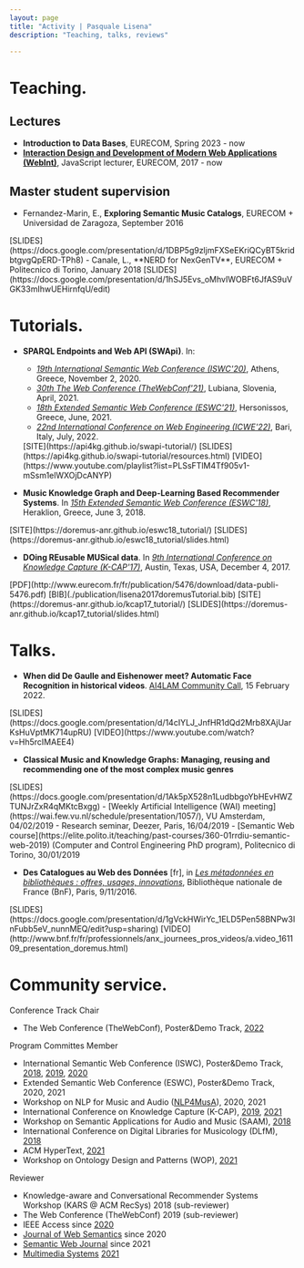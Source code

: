 ```yaml
---
layout: page
title: "Activity | Pasquale Lisena"
description: "Teaching, talks, reviews"

---
```


# Teaching.

## Lectures

- **Introduction to Data Bases**, EURECOM, Spring 2023 - now
- **[Interaction Design and Development of Modern Web Applications (WebInt)](http://www.eurecom.fr/en/course/WebInt-2020Fall)**, JavaScript lecturer, EURECOM,  2017 - now

## Master student supervision

- Fernandez-Marin, E., **Exploring Semantic Music Catalogs**, EURECOM + Universidad de Zaragoza, September 2016
<span class="links" markdown="1">
[SLIDES](https://docs.google.com/presentation/d/1DBP5g9zljmFXSeEKriQCyBT5kridbtgvgQpERD-TPh8)
</span>
- Canale, L., **NERD for NexGenTV**, EURECOM + Politecnico di Torino, January 2018
<span class="links" markdown="1">
[SLIDES](https://docs.google.com/presentation/d/1hSJ5Evs_oMhvIWOBFt6JfAS9uVGK33mIhwUEHirnfqU/edit)
</span>

# Tutorials.
- **SPARQL Endpoints and Web API (SWApi)**. In:    
  - *[19th International Semantic Web Conference (ISWC'20)](https://iswc2020.semanticweb.org/)*, Athens, Greece, November 2, 2020.
  - *[30th The Web Conference (TheWebConf'21)](https://www2021.thewebconf.org/)*, Lubiana, Slovenia, April, 2021.
  - *[18th Extended Semantic Web Conference (ESWC'21)](https://2021.eswc-conferences.org/)*, Hersonissos, Greece, June, 2021.
  - *[22nd International Conference on Web Engineering (ICWE'22)](https://icwe2022.webengineering.org/sparql-endpoints-and-web-api-swapi/)*, Bari, Italy, July, 2022.
  <span class="links" markdown="1">
  [SITE](https://api4kg.github.io/swapi-tutorial/)
  [SLIDES](https://api4kg.github.io/swapi-tutorial/resources.html)
  [VIDEO](https://www.youtube.com/playlist?list=PLSsFTlM4Tf905v1-mSsm1elWXOjDcANYP)
  </span>

- **Music Knowledge Graph and Deep-Learning Based Recommender Systems**. In *[15th Extended Semantic Web Conference (ESWC'18)](https://2018.eswc-conferences.org/)*, Heraklion, Greece, June 3, 2018.
<span class="links" markdown="1">
[SITE](https://doremus-anr.github.io/eswc18_tutorial/)
[SLIDES](https://doremus-anr.github.io/eswc18_tutorial/slides.html)
</span>

- **DOing REusable MUSical data**. In *[9th International Conference on Knowledge Capture (K-CAP'17)](http://k-cap2017.org/)*, Austin, Texas, USA, December 4, 2017.
<span class="links" markdown="1">
[PDF](http://www.eurecom.fr/fr/publication/5476/download/data-publi-5476.pdf)
[BIB](./publication/lisena2017doremusTutorial.bib)
[SITE](https://doremus-anr.github.io/kcap17_tutorial/)
[SLIDES](https://doremus-anr.github.io/kcap17_tutorial/slides.html)
</span>

# Talks.

- **When did De Gaulle and Eishenower meet? Automatic Face Recognition in historical videos**. [AI4LAM Community Call](https://www.bnf.fr/fr/captations-et-supports-de-la-conference-2021#bnf-pr-sentations-clairs), 15 February 2022.
<span class="links" markdown="1">
[SLIDES](https://docs.google.com/presentation/d/14cIYLJ_JnfHR1dQd2Mrb8XAjUarKsHuVptMK714upRU)
[VIDEO](https://www.youtube.com/watch?v=Hh5rcIMAEE4)
</span>



- **Classical Music and Knowledge Graphs: Managing, reusing and recommending one of the most complex music genres**
<span class="links" markdown="1">
[SLIDES](https://docs.google.com/presentation/d/1Ak5pX528n1LudbbgoYbHEvHWZTUNJrZxR4qMKtcBxgg)
</span>
  -	[Weekly Artificial Intelligence (WAI) meeting](https://wai.few.vu.nl/schedule/presentation/1057/), VU Amsterdam, 04/02/2019
  -	Research seminar, Deezer, Paris, 16/04/2019
  - [Semantic Web course](https://elite.polito.it/teaching/past-courses/360-01rrdiu-semantic-web-2019) (Computer and Control Engineering PhD program), Politecnico di Torino, 30/01/2019

- **Des Catalogues au Web des Données** [fr], in
*[Les métadonnées en bibliothèques : offres, usages, innovations](https://www.transition-bibliographique.fr/16-09-26_jp_metadonnees_inscriptions/)*, Bibliothèque nationale de France (BnF), Paris, 9/11/2016.
<span class="links" markdown="1">
[SLIDES](https://docs.google.com/presentation/d/1gVckHWirYc_1ELD5Pen58BNPw3InFubb5eV_nunnMEQ/edit?usp=sharing)
[VIDEO](http://www.bnf.fr/fr/professionnels/anx_journees_pros_videos/a.video_161109_presentation_doremus.html)
</span>

# Community service.

Conference Track Chair
- The Web Conference (TheWebConf), Poster&Demo Track, [2022](https://www2022.thewebconf.org/cfp/posters-demos/)

Program Committes Member
-	International Semantic Web Conference (ISWC), Poster&Demo Track, [2018](http://iswc2018.semanticweb.org/poster-demo-track-pc/index.html), [2019](https://iswc2019.semanticweb.org/poster-demo-track-pc/), [2020](https://iswc2020.semanticweb.org/organization/posters-demos-track-pc/)
-	Extended Semantic Web Conference (ESWC), Poster&Demo Track, 2020, 2021
-	Workshop on NLP for Music and Audio ([NLP4MusA](https://sites.google.com/view/nlp4musa/committee)), 2020, 2021
-	International Conference on Knowledge Capture (K-CAP), [2019](http://www.k-cap.org/2019/programme-committee/index.html), [2021](https://www.k-cap.org/2021/index.html)
-	Workshop on Semantic Applications for Audio and Music (SAAM), [2018](https://saam.semanticaudio.ac.uk/call)
-	International Conference on Digital Libraries for Musicology (DLfM), [2018](https://dlfm.web.ox.ac.uk/5th-international-conference-digital-libraries-musicology-paris-2018)
- ACM HyperText, [2021](https://ht.acm.org/ht2021/organisation/)
- Workshop on Ontology Design and Patterns (WOP), [2021](http://ontologydesignpatterns.org/wiki/WOP:2021)

Reviewer
-	Knowledge-aware and Conversational Recommender Systems Workshop (KARS @ ACM RecSys) 2018 (sub-reviewer)
-	The Web Conference (TheWebConf) 2019 (sub-reviewer)
-	IEEE Access since [2020](https://publons.com/researcher/3637522/pasquale-lisena/peer-review/)
- [Journal of Web Semantics](https://www.journals.elsevier.com/journal-of-web-semantics) since 2020
- [Semantic Web Journal](http://semantic-web-journal.net/) since 2021
- [Multimedia Systems](https://www.springer.com/journal/530) [2021](https://orcid.org/0000-0003-3094-5585)
